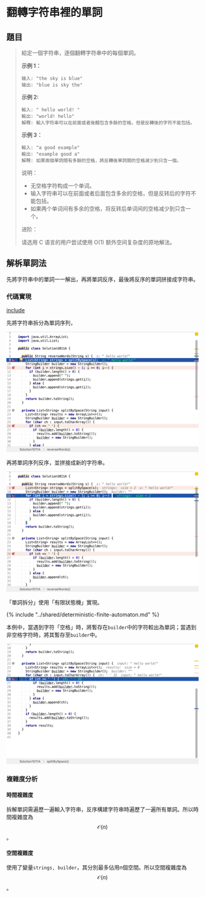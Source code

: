 # 翻轉字符串裡的單詞

## 題目

>給定一個字符串，逐個翻轉字符串中的每個單詞。
>
>**示例 1：**
>
>```
>输入: "the sky is blue"
>输出: "blue is sky the"
>```
>
>**示例 2:**
>
>```
>輸入: " hello world! "
>輸出: "world! hello"
>解釋: 輸入字符串可以在前面或者後麵包含多餘的空格，但是反轉後的字符不能包括。
>```
>
>**示例 3：**
>
>```
>輸入: "a good example"
>輸出: "example good a"
>解釋: 如果兩個單詞間有多餘的空格，將反轉後單詞間的空格減少到只含一個。
>```
>
>说明：
>
>* 无空格字符构成一个单词。
>* 输入字符串可以在前面或者后面包含多余的空格，但是反转后的字符不能包括。
>* 如果两个单词间有多余的空格，将反转后单词间的空格减少到只含一个。
>
>进阶：
>
>请选用 C 语言的用户尝试使用 O(1) 额外空间复杂度的原地解法。

## 解柝單詞法

先將字符串中的單詞一一解出，再將單詞反序，最後將反序的單詞拼接成字符串。

### 代碼實現

[include](../../../src/main/java/io/github/rscai/leetcode/bytedance/string/Solution1011A.java)

先將字符串拆分為單詞序列，

![debug-A1](p1011.figure/debug-A1.png)

再將單詞序列反序，並拼接成新的字符串。

![debug-A2](p1011.figure/debug-A2.png)

「單詞拆分」使用「有限狀態機」實現。

{% include "../shared/deterministic-finite-automaton.md" %}

本例中，當遇到字符「空格」時，將暫存在`builder`中的字符較出為單詞；當遇到非空格字符時，將其暫存至`builder`中。

![debug-A3](p1011.figure/debug-A3.png)

### 複雜度分析

#### 時間複雜度

拆解單詞需遍歷一遍輸入字符串，反序構建字符串時遍歷了一遍所有單詞。所以時間複雜度為$$\mathcal{O}(n)$$。

#### 空間複雜度

使用了變量`strings, builder`，其分別最多佔用n個空間。所以空間複雜度為$$\mathcal{O}(n)$$。
